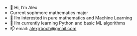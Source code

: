 - 👋 Hi, I’m Alex
- Current sophmore mathematics major
- 👀 I’m interested in pure mathematics and Machine Learning
- 🌱 I’m currently learning Python and basic ML algorithms
- 📫 email: alexjrboch@gmail.com
  
<!---
A1exboch/A1exboch is a ✨ special ✨ repository because its `README.md` (this file) appears on your GitHub profile.
You can click the Preview link to take a look at your changes.
--->
